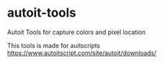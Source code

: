 # autoit-tools
Autoit Tools for capture colors and pixel location

This  tools is made for auitscripts https://www.autoitscript.com/site/autoit/downloads/

